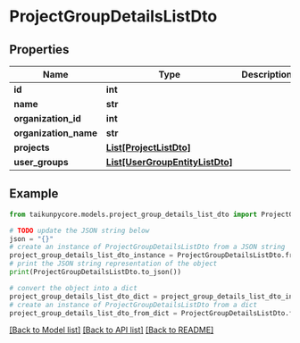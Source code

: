 # ProjectGroupDetailsListDto


## Properties

Name | Type | Description | Notes
------------ | ------------- | ------------- | -------------
**id** | **int** |  | 
**name** | **str** |  | 
**organization_id** | **int** |  | 
**organization_name** | **str** |  | 
**projects** | [**List[ProjectListDto]**](ProjectListDto.md) |  | 
**user_groups** | [**List[UserGroupEntityListDto]**](UserGroupEntityListDto.md) |  | 

## Example

```python
from taikunpycore.models.project_group_details_list_dto import ProjectGroupDetailsListDto

# TODO update the JSON string below
json = "{}"
# create an instance of ProjectGroupDetailsListDto from a JSON string
project_group_details_list_dto_instance = ProjectGroupDetailsListDto.from_json(json)
# print the JSON string representation of the object
print(ProjectGroupDetailsListDto.to_json())

# convert the object into a dict
project_group_details_list_dto_dict = project_group_details_list_dto_instance.to_dict()
# create an instance of ProjectGroupDetailsListDto from a dict
project_group_details_list_dto_from_dict = ProjectGroupDetailsListDto.from_dict(project_group_details_list_dto_dict)
```
[[Back to Model list]](../README.md#documentation-for-models) [[Back to API list]](../README.md#documentation-for-api-endpoints) [[Back to README]](../README.md)


